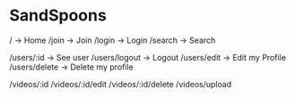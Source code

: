 # SandSpoons

/ -> Home
/join -> Join
/login -> Login
/search -> Search

/users/:id -> See user
/users/logout -> Logout
/users/edit -> Edit my Profile
/users/delete -> Delete my profile

/videos/:id
/videos/:id/edit
/videos/:id/delete
/videos/upload
